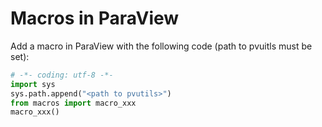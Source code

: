 # Macros in ParaView

Add a macro in ParaView with the following code (path to pvuitls must be set):
```python
# -*- coding: utf-8 -*-
import sys
sys.path.append("<path to pvutils>")
from macros import macro_xxx
macro_xxx()
```